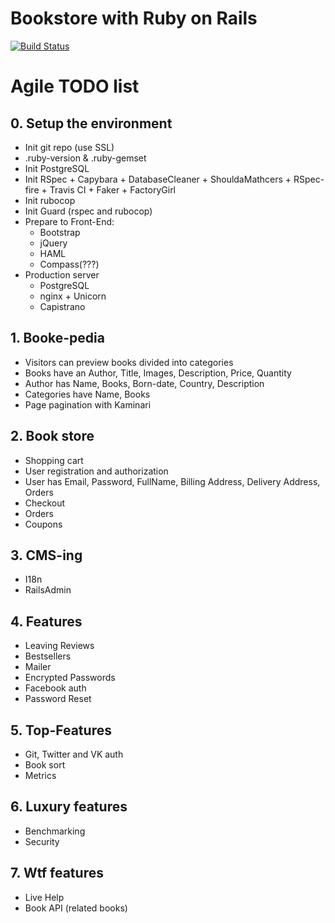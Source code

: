 # Bookstore with Ruby on Rails
[![Build Status](https://travis-ci.org/iSarCasm/bookstore.svg?branch=master)](https://travis-ci.org/iSarCasm/bookstore)

# Agile TODO list
## 0. Setup the environment
- Init git repo (use SSL)
- .ruby-version & .ruby-gemset
- Init PostgreSQL
- Init RSpec + Capybara + DatabaseCleaner + ShouldaMathcers + RSpec-fire + Travis CI + Faker + FactoryGirl
- Init rubocop
- Init Guard (rspec and rubocop)
- Prepare to Front-End:
  * Bootstrap
  * jQuery
  * HAML
  * Compass(???)
- Production server
  * PostgreSQL
  * nginx + Unicorn
  * Capistrano

## 1. Booke-pedia
- Visitors can preview books divided into categories
- Books have an Author, Title, Images, Description, Price, Quantity
- Author has Name, Books, Born-date, Country, Description
- Categories have Name, Books
- Page pagination with Kaminari

## 2. Book store
- Shopping cart
- User registration and authorization
- User has Email, Password, FullName, Billing Address, Delivery Address, Orders
- Checkout
- Orders
- Coupons

## 3. CMS-ing
- I18n
- RailsAdmin

## 4. Features
- Leaving Reviews
- Bestsellers
- Mailer
- Encrypted Passwords
- Facebook auth
- Password Reset

## 5. Top-Features
- Git, Twitter and VK auth
- Book sort
- Metrics

## 6. Luxury features
- Benchmarking
- Security

## 7. Wtf features
- Live Help
- Book API (related books)
